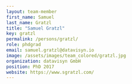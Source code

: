 ```yaml
---
layout: team-member
first_name: Samuel
last_name: Gratzl
title: "Samuel Gratzl"
key: gratzl
permalink: /persons/gratzl/
role: phdgrad
email: samuel.gratzl@datavisyn.io
image: /assets/images/team_colored/gratzl.jpg
organization: datavisyn GmbH
position: PhD 2017
website: https://www.sgratzl.com/
---
```

